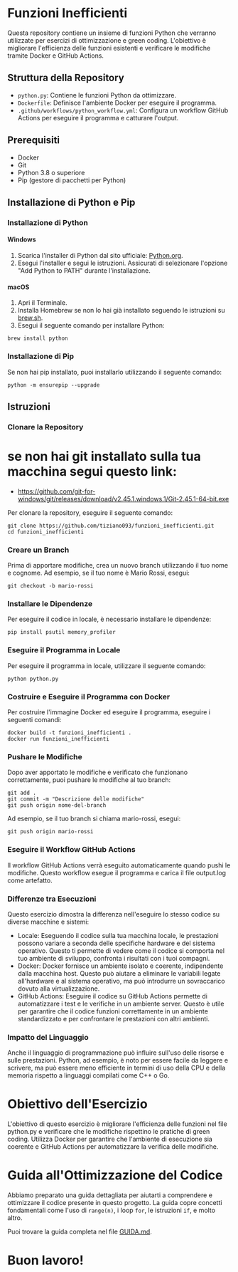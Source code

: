 # Funzioni Inefficienti

Questa repository contiene un insieme di funzioni Python che verranno utilizzate per esercizi di ottimizzazione e green coding. L'obiettivo è migliorare l'efficienza delle funzioni esistenti e verificare le modifiche tramite Docker e GitHub Actions.

## Struttura della Repository

- `python.py`: Contiene le funzioni Python da ottimizzare.
- `Dockerfile`: Definisce l'ambiente Docker per eseguire il programma.
- `.github/workflows/python_workflow.yml`: Configura un workflow GitHub Actions per eseguire il programma e catturare l'output.

## Prerequisiti

- Docker
- Git
- Python 3.8 o superiore
- Pip (gestore di pacchetti per Python)

## Installazione di Python e Pip

### Installazione di Python

#### Windows

1. Scarica l'installer di Python dal sito ufficiale: [Python.org](https://www.python.org/downloads/).
2. Esegui l'installer e segui le istruzioni. Assicurati di selezionare l'opzione "Add Python to PATH" durante l'installazione.

#### macOS

1. Apri il Terminale.
2. Installa Homebrew se non lo hai già installato seguendo le istruzioni su [brew.sh](https://brew.sh/).
3. Esegui il seguente comando per installare Python:

```
brew install python
```


### Installazione di Pip
Se non hai pip installato, puoi installarlo utilizzando il seguente comando:

```
python -m ensurepip --upgrade
```


## Istruzioni

### Clonare la Repository

# se non hai git installato sulla tua macchina segui questo link:
- https://github.com/git-for-windows/git/releases/download/v2.45.1.windows.1/Git-2.45.1-64-bit.exe

Per clonare la repository, eseguire il seguente comando:

```
git clone https://github.com/tiziano093/funzioni_inefficienti.git
cd funzioni_inefficienti
```


### Creare un Branch
Prima di apportare modifiche, crea un nuovo branch utilizzando il tuo nome e cognome. Ad esempio, se il tuo nome è Mario Rossi, esegui:

```
git checkout -b mario-rossi
```



### Installare le Dipendenze
Per eseguire il codice in locale, è necessario installare le dipendenze:
```
pip install psutil memory_profiler
```

### Eseguire il Programma in Locale
Per eseguire il programma in locale, utilizzare il seguente comando:
```
python python.py
```

### Costruire e Eseguire il Programma con Docker 
Per costruire l'immagine Docker ed eseguire il programma, eseguire i seguenti comandi:
```
docker build -t funzioni_inefficienti .
docker run funzioni_inefficienti
```

### Pushare le Modifiche
Dopo aver apportato le modifiche e verificato che funzionano correttamente, puoi pushare le modifiche al tuo branch:

```
git add .
git commit -m "Descrizione delle modifiche"
git push origin nome-del-branch
```


Ad esempio, se il tuo branch si chiama mario-rossi, esegui:
```
git push origin mario-rossi
```


### Eseguire il Workflow GitHub Actions
Il workflow GitHub Actions verrà eseguito automaticamente quando pushi le modifiche. Questo workflow esegue il programma e carica il file output.log come artefatto.

### Differenze tra Esecuzioni
Questo esercizio dimostra la differenza nell'eseguire lo stesso codice su diverse macchine e sistemi:

- Locale: Eseguendo il codice sulla tua macchina locale, le prestazioni possono variare a seconda delle specifiche hardware e del sistema operativo. Questo ti permette di vedere come il codice si comporta nel tuo ambiente di sviluppo, confronta i risultati con i tuoi compagni.
- Docker: Docker fornisce un ambiente isolato e coerente, indipendente dalla macchina host. Questo può aiutare a eliminare le variabili legate all'hardware e al sistema operativo, ma può introdurre un sovraccarico dovuto alla virtualizzazione.
- GitHub Actions: Eseguire il codice su GitHub Actions permette di automatizzare i test e le verifiche in un ambiente server. Questo è utile per garantire che il codice funzioni correttamente in un ambiente standardizzato e per confrontare le prestazioni con altri ambienti.

### Impatto del Linguaggio
Anche il linguaggio di programmazione può influire sull'uso delle risorse e sulle prestazioni. Python, ad esempio, è noto per essere facile da leggere e scrivere, ma può essere meno efficiente in termini di uso della CPU e della memoria rispetto a linguaggi compilati come C++ o Go.

# Obiettivo dell'Esercizio
L'obiettivo di questo esercizio è migliorare l'efficienza delle funzioni nel file python.py e verificare che le modifiche rispettino le pratiche di green coding. Utilizza Docker per garantire che l'ambiente di esecuzione sia coerente e GitHub Actions per automatizzare la verifica delle modifiche.

# Guida all'Ottimizzazione del Codice

Abbiamo preparato una guida dettagliata per aiutarti a comprendere e ottimizzare il codice presente in questo progetto. La guida copre concetti fondamentali come l'uso di `range(n)`, i loop `for`, le istruzioni `if`, e molto altro.

Puoi trovare la guida completa nel file [GUIDA.md](GUIDA.md).

# Buon lavoro!
